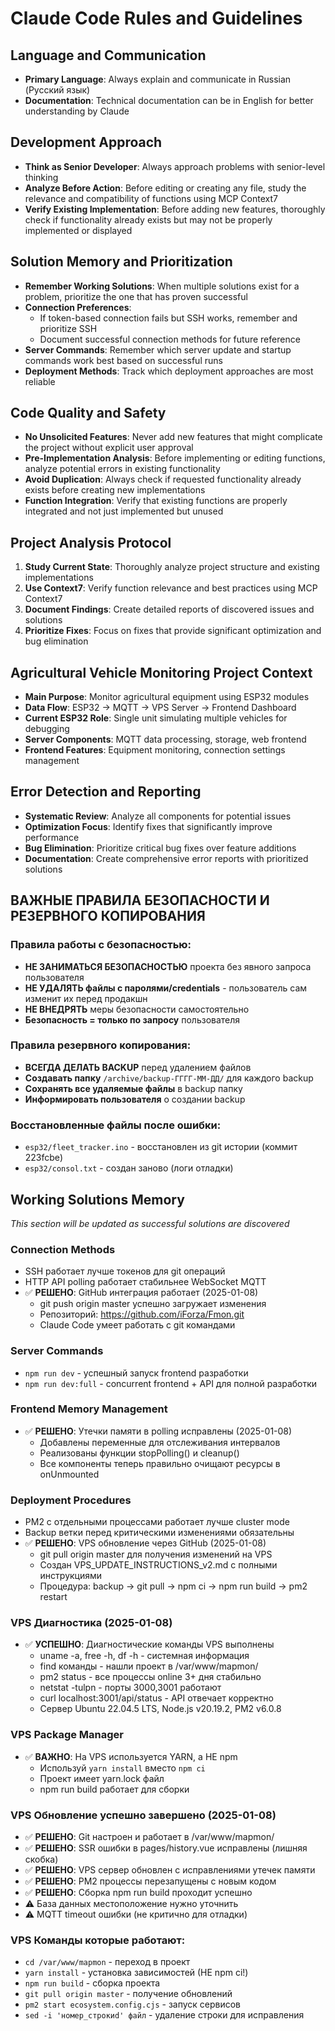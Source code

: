 # Claude Code Rules and Guidelines

## Language and Communication
- **Primary Language**: Always explain and communicate in Russian (Русский язык)
- **Documentation**: Technical documentation can be in English for better understanding by Claude

## Development Approach
- **Think as Senior Developer**: Always approach problems with senior-level thinking
- **Analyze Before Action**: Before editing or creating any file, study the relevance and compatibility of functions using MCP Context7
- **Verify Existing Implementation**: Before adding new features, thoroughly check if functionality already exists but may not be properly implemented or displayed

## Solution Memory and Prioritization
- **Remember Working Solutions**: When multiple solutions exist for a problem, prioritize the one that has proven successful
- **Connection Preferences**: 
  - If token-based connection fails but SSH works, remember and prioritize SSH
  - Document successful connection methods for future reference
- **Server Commands**: Remember which server update and startup commands work best based on successful runs
- **Deployment Methods**: Track which deployment approaches are most reliable

## Code Quality and Safety
- **No Unsolicited Features**: Never add new features that might complicate the project without explicit user approval
- **Pre-Implementation Analysis**: Before implementing or editing functions, analyze potential errors in existing functionality
- **Avoid Duplication**: Always check if requested functionality already exists before creating new implementations
- **Function Integration**: Verify that existing functions are properly integrated and not just implemented but unused

## Project Analysis Protocol
1. **Study Current State**: Thoroughly analyze project structure and existing implementations
2. **Use Context7**: Verify function relevance and best practices using MCP Context7
3. **Document Findings**: Create detailed reports of discovered issues and solutions
4. **Prioritize Fixes**: Focus on fixes that provide significant optimization and bug elimination

## Agricultural Vehicle Monitoring Project Context
- **Main Purpose**: Monitor agricultural equipment using ESP32 modules
- **Data Flow**: ESP32 → MQTT → VPS Server → Frontend Dashboard
- **Current ESP32 Role**: Single unit simulating multiple vehicles for debugging
- **Server Components**: MQTT data processing, storage, web frontend
- **Frontend Features**: Equipment monitoring, connection settings management

## Error Detection and Reporting
- **Systematic Review**: Analyze all components for potential issues
- **Optimization Focus**: Identify fixes that significantly improve performance
- **Bug Elimination**: Prioritize critical bug fixes over feature additions
- **Documentation**: Create comprehensive error reports with prioritized solutions

## ВАЖНЫЕ ПРАВИЛА БЕЗОПАСНОСТИ И РЕЗЕРВНОГО КОПИРОВАНИЯ

### Правила работы с безопасностью:
- **НЕ ЗАНИМАТЬСЯ БЕЗОПАСНОСТЬЮ** проекта без явного запроса пользователя
- **НЕ УДАЛЯТЬ файлы с паролями/credentials** - пользователь сам изменит их перед продакшн
- **НЕ ВНЕДРЯТЬ** меры безопасности самостоятельно
- **Безопасность = только по запросу** пользователя

### Правила резервного копирования:
- **ВСЕГДА ДЕЛАТЬ BACKUP** перед удалением файлов
- **Создавать папку** `/archive/backup-ГГГГ-ММ-ДД/` для каждого backup
- **Сохранять все удаляемые файлы** в backup папку
- **Информировать пользователя** о создании backup

### Восстановленные файлы после ошибки:
- `esp32/fleet_tracker.ino` - восстановлен из git истории (коммит 223fcbe)
- `esp32/consol.txt` - создан заново (логи отладки)

## Working Solutions Memory
*This section will be updated as successful solutions are discovered*

### Connection Methods
- SSH работает лучше токенов для git операций
- HTTP API polling работает стабильнее WebSocket MQTT
- ✅ **РЕШЕНО**: GitHub интеграция работает (2025-01-08)
  - git push origin master успешно загружает изменения
  - Репозиторий: https://github.com/iForza/Fmon.git
  - Claude Code умеет работать с git командами

### Server Commands
- `npm run dev` - успешный запуск frontend разработки
- `npm run dev:full` - concurrent frontend + API для полной разработки

### Frontend Memory Management
- ✅ **РЕШЕНО**: Утечки памяти в polling исправлены (2025-01-08)
  - Добавлены переменные для отслеживания интервалов
  - Реализованы функции stopPolling() и cleanup() 
  - Все компоненты теперь правильно очищают ресурсы в onUnmounted

### Deployment Procedures
- PM2 с отдельными процессами работает лучше cluster mode
- Backup ветки перед критическими изменениями обязательны
- ✅ **РЕШЕНО**: VPS обновление через GitHub (2025-01-08)
  - git pull origin master для получения изменений на VPS
  - Создан VPS_UPDATE_INSTRUCTIONS_v2.md с полными инструкциями
  - Процедура: backup → git pull → npm ci → npm run build → pm2 restart

### VPS Диагностика (2025-01-08)
- ✅ **УСПЕШНО**: Диагностические команды VPS выполнены
  - uname -a, free -h, df -h - системная информация
  - find команды - нашли проект в /var/www/mapmon/
  - pm2 status - все процессы online 3+ дня стабильно
  - netstat -tulpn - порты 3000,3001 работают
  - curl localhost:3001/api/status - API отвечает корректно
  - Сервер Ubuntu 22.04.5 LTS, Node.js v20.19.2, PM2 v6.0.8

### VPS Package Manager
- ✅ **ВАЖНО**: На VPS используется YARN, а НЕ npm
  - Используй `yarn install` вместо `npm ci`
  - Проект имеет yarn.lock файл
  - npm run build работает для сборки

### VPS Обновление успешно завершено (2025-01-08)
- ✅ **РЕШЕНО**: Git настроен и работает в /var/www/mapmon/
- ✅ **РЕШЕНО**: SSR ошибки в pages/history.vue исправлены (лишняя скобка)
- ✅ **РЕШЕНО**: VPS сервер обновлен с исправлениями утечек памяти
- ✅ **РЕШЕНО**: PM2 процессы перезапущены с новым кодом
- ✅ **РЕШЕНО**: Сборка npm run build проходит успешно
- ⚠️ База данных местоположение нужно уточнить
- ⚠️ MQTT timeout ошибки (не критично для отладки)

### VPS Команды которые работают:
- `cd /var/www/mapmon` - переход в проект
- `yarn install` - установка зависимостей (НЕ npm ci!)
- `npm run build` - сборка проекта
- `git pull origin master` - получение обновлений
- `pm2 start ecosystem.config.cjs` - запуск сервисов
- `sed -i 'номер_строкиd' файл` - удаление строки для исправления
